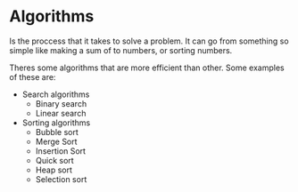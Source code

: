 <h1>Algorithms</h1>
Is the proccess that it takes to solve a problem.
It can go from something so simple like making a sum of to numbers, or sorting numbers.

Theres some algorithms that are more efficient than other. Some examples of these are:

* Search algorithms <br>
  - Binary search <br>
  - Linear search <br>
* Sorting algorithms <br>
  - Bubble sort <br>
  - Merge Sort <br>
  - Insertion Sort <br>
  - Quick sort <br>
  - Heap sort <br>
  - Selection sort <br>

